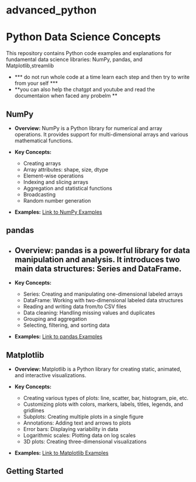# advanced_python
# Python Data Science Concepts

This repository contains Python code examples and explanations for fundamental data science libraries: NumPy, pandas, and Matplotlib,streamlib
- *** do not run whole code at a time learn each step and then try to write from your self ***
- **you can also help the chatgpt and youtube and read the documentaion when faced any probelm **
## NumPy

- **Overview:** NumPy is a Python library for numerical and array operations. It provides support for multi-dimensional arrays and various mathematical functions.

- **Key Concepts:**
  - Creating arrays
  - Array attributes: shape, size, dtype
  - Element-wise operations
  - Indexing and slicing arrays
  - Aggregation and statistical functions
  - Broadcasting
  - Random number generation
  
- **Examples:** [Link to NumPy Examples](numpy_examples.py)

## pandas

- **Overview:** pandas is a powerful library for data manipulation and analysis. It introduces two main data structures: Series and DataFrame.
   -
- **Key Concepts:**
  - Series: Creating and manipulating one-dimensional labeled arrays
  - DataFrame: Working with two-dimensional labeled data structures
  - Reading and writing data from/to CSV files
  - Data cleaning: Handling missing values and duplicates
  - Grouping and aggregation
  - Selecting, filtering, and sorting data
  
- **Examples:** [Link to pandas Examples](pandas.py)

## Matplotlib

- **Overview:** Matplotlib is a Python library for creating static, animated, and interactive visualizations.

- **Key Concepts:**
  - Creating various types of plots: line, scatter, bar, histogram, pie, etc.
  - Customizing plots with colors, markers, labels, titles, legends, and gridlines
  - Subplots: Creating multiple plots in a single figure
  - Annotations: Adding text and arrows to plots
  - Error bars: Displaying variability in data
  - Logarithmic scales: Plotting data on log scales
  - 3D plots: Creating three-dimensional visualizations
  
- **Examples:** [Link to Matplotlib Examples](matplotlib.py)

## Getting Started


